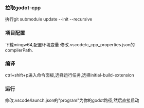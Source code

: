 ### 拉取godot-cpp
执行git submodule update --init --recursive

### 项目配置
下载mingw64,配置环境变量
修改.vscode/c_cpp_properties.json的compilerPath.

### 编译
ctrl+shift+p进入命令面板,选择运行任务,选择initial-build-extension

### 运行
修改.vscode/launch.json的"program"为你的godot路径,然后直接启动